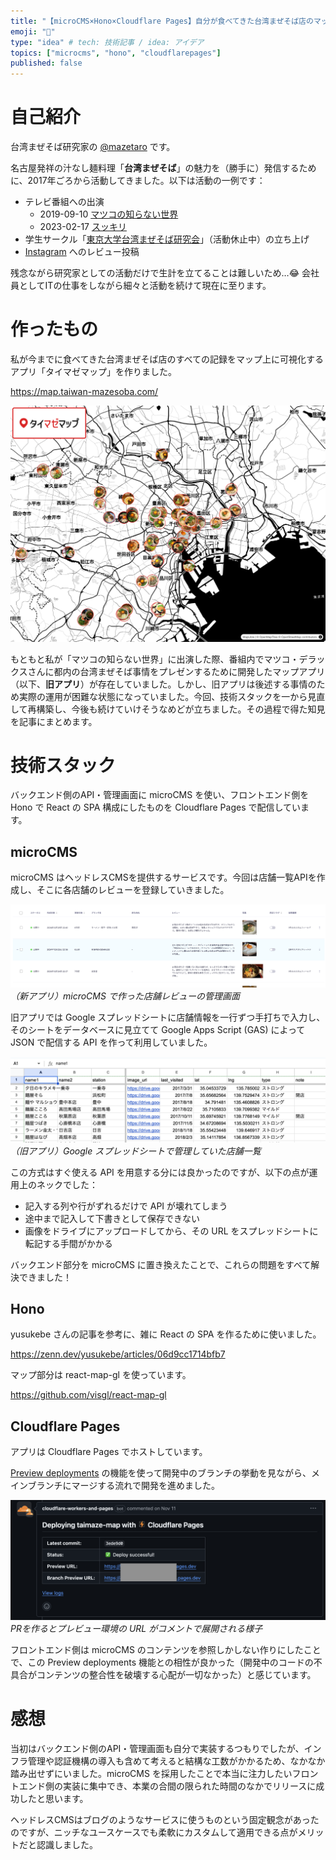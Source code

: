 ```yaml
---
title: "【microCMS×Hono×Cloudflare Pages】自分が食べてきた台湾まぜそば店のマップアプリを作る"
emoji: "🍜"
type: "idea" # tech: 技術記事 / idea: アイデア
topics: ["microcms", "hono", "cloudflarepages"]
published: false
---
```


# 自己紹介

台湾まぜそば研究家の [@mazetaro](https://zenn.dev/mazetaro) です。

名古屋発祥の汁なし麺料理「**台湾まぜそば**」の魅力を（勝手に）発信するために、2017年ごろから活動してきました。以下は活動の一例です：

* テレビ番組への出演
  * 2019-09-10 [マツコの知らない世界](https://www.tbs.co.jp/matsuko-sekai/old/20190910.html)
  * 2023-02-17 [スッキリ](https://x.com/ntv_sukkiri/status/1626160713214627840)
* 学生サークル「[東京大学台湾まぜそば研究会](https://x.com/todai_taimaze)」（活動休止中）の立ち上げ
* [Instagram](https://www.instagram.com/taimaze.mazetaro/) へのレビュー投稿

残念ながら研究家としての活動だけで生計を立てることは難しいため…😂 会社員としてITの仕事をしながら細々と活動を続けて現在に至ります。

# 作ったもの

私が今までに食べてきた台湾まぜそば店のすべての記録をマップ上に可視化するアプリ「タイマゼマップ」を作りました。

https://map.taiwan-mazesoba.com/

![](/images/overview-taimaze-map.png)

もともと私が「マツコの知らない世界」に出演した際、番組内でマツコ・デラックスさんに都内の台湾まぜそば事情をプレゼンするために開発したマップアプリ（以下、**旧アプリ**）が存在していました。しかし、旧アプリは後述する事情のため実際の運用が困難な状態になっていました。今回、技術スタックを一から見直して再構築し、今後も続けていけそうなめどが立ちました。その過程で得た知見を記事にまとめます。

# 技術スタック

バックエンド側のAPI・管理画面に microCMS を使い、フロントエンド側を Hono で React の SPA 構成にしたものを Cloudflare Pages で配信しています。

## microCMS

microCMS はヘッドレスCMSを提供するサービスです。今回は店舗一覧APIを作成し、そこに各店舗のレビューを登録していきました。

![](/images/example-taimaze-admin.png)
*（新アプリ）microCMS で作った店舗レビューの管理画面*

旧アプリでは Google スプレッドシートに店舗情報を一行ずつ手打ちで入力し、そのシートをデータベースに見立てて Google Apps Script (GAS) によって JSON で配信する API を作って利用していました。

![](/images/old-taimaze-admin.png)
*（旧アプリ）Google スプレッドシートで管理していた店舗一覧*

この方式はすぐ使える API を用意する分には良かったのですが、以下の点が運用上のネックでした：

* 記入する列や行がずれるだけで API が壊れてしまう
* 途中まで記入して下書きとして保存できない
* 画像をドライブにアップロードしてから、その URL をスプレッドシートに転記する手間がかかる

バックエンド部分を microCMS に置き換えたことで、これらの問題をすべて解決できました！

## Hono

yusukebe さんの記事を参考に、雑に React の SPA を作るために使いました。

https://zenn.dev/yusukebe/articles/06d9cc1714bfb7

マップ部分は react-map-gl を使っています。

https://github.com/visgl/react-map-gl

## Cloudflare Pages

アプリは Cloudflare Pages でホストしています。

[Preview deployments](https://developers.cloudflare.com/pages/configuration/preview-deployments/) の機能を使って開発中のブランチの挙動を見ながら、メインブランチにマージする流れで開発を進めました。

![](/images/preview-url.png)
*PRを作るとプレビュー環境の URL がコメントで展開される様子*

フロントエンド側は microCMS のコンテンツを参照しかしない作りにしたことで、この Preview deployments 機能との相性が良かった（開発中のコードの不具合がコンテンツの整合性を破壊する心配が一切なかった）と感じています。

# 感想

当初はバックエンド側のAPI・管理画面も自分で実装するつもりでしたが、インフラ管理や認証機構の導入も含めて考えると結構な工数がかかるため、なかなか踏み出せずにいました。microCMS を採用したことで本当に注力したいフロントエンド側の実装に集中でき、本業の合間の限られた時間のなかでリリースに成功したと思います。

ヘッドレスCMSはブログのようなサービスに使うものという固定観念があったのですが、ニッチなユースケースでも柔軟にカスタムして適用できる点がメリットだと認識しました。

